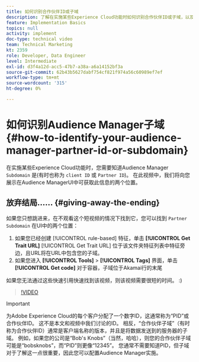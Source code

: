 ```yaml
---
title: 如何识别合作伙伴ID或子域
description: 了解在实施某些Experience Cloud功能时如何识别合作伙伴ID或子域，以及有关在Audience ManagerUI中可获取此ID的两个位置。
feature: Implementation Basics
topics: null
activity: implement
doc-type: technical video
team: Technical Marketing
kt: 2359
role: Developer, Data Engineer
level: Intermediate
exl-id: d3f4a12d-acc5-47b7-a38a-a6a14152bf3a
source-git-commit: 62b43b5627dabf754cf821f974a56c60989ef7ef
workflow-type: tm+mt
source-wordcount: '315'
ht-degree: 0%

---
```


# 如何识别Audience Manager子域 {#how-to-identify-your-audience-manager-partner-id-or-subdomain}

在实施某些Experience Cloud功能时，您需要知道Audience Manager `Subdomain` 是(有时也称为 `client ID` 或 `Partner ID`)。 在此视频中，我们将向您展示在Audience ManagerUI中可获取此信息的两个位置。

## 放弃结局…… {#giving-away-the-ending}

如果您只想跳进来，在不观看这个短视频的情况下找到它，您可以找到 `Partner Subdomain` 在UI中的两个位置：

1. 如果您已经创建 [!UICONTROL rule-based] 特征，单击 **[!UICONTROL Get Trait URL]**
   [!UICONTROL Get Trait URL] 位于该文件夹特征列表中特征旁边，且URL将在URL中包含您的子域。
1. 如果您进入 **[!UICONTROL Tools]** > **[!UICONTROL Tags]** 界面，单击 **[!UICONTROL Get code]** 对于容器，子域位于Akamai行的末尾

如果您无法通过这些快速引用快速找到该视频，则该视频需要很短的时间。 :)

>[!VIDEO](https://video.tv.adobe.com/v/25922/?quality=12)

>[!IMPORTANT]
>
>为Adobe Experience Cloud的每个客户分配了一个数字ID，这通常称为“PID”或合作伙伴ID。 这不是本文和视频中我们讨论的ID。 相反，“合作伙伴子域”（有时称为合作伙伴ID）通常是客户端名称的版本，并且是将数据发送到的服务器的子域。 例如，如果您的公司是“Bob&#39;s Knobs”（当然，哈哈），则您的合作伙伴子域可能是“bobsknobs”，而“PID”则更像“12345”。 您通常不需要知道PID，但子域对于了解这一点很重要，因此您可以配置Audience Manager实施。
